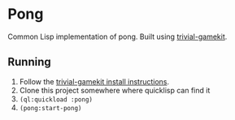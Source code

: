 # Pong
Common Lisp implementation of pong. Built using [trivial-gamekit].

## Running
1. Follow the [trivial-gamekit install instructions].
1. Clone this project somewhere where quicklisp can find it
1. `(ql:quickload :pong)`
1. `(pong:start-pong)`

[trivial-gamekit]: https://borodust.org/projects/trivial-gamekit/
[trivial-gamekit install instructions]: https://borodust.github.io/projects/trivial-gamekit/#installation-and-loading
